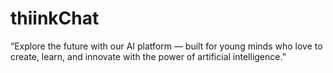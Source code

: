 # thiinkChat
“Explore the future with our AI platform — built for young minds who love to create, learn, and innovate with the power of artificial intelligence.”
